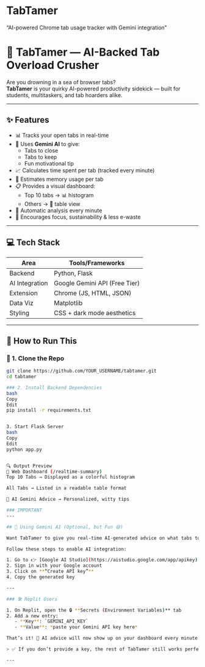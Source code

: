 # TabTamer
“AI-powered Chrome tab usage tracker with Gemini integration"

# 🚀 TabTamer — AI-Backed Tab Overload Crusher

Are you drowning in a sea of browser tabs?  
**TabTamer** is your quirky AI-powered productivity sidekick — built for students, multitaskers, and tab hoarders alike.

---

## ✨ Features

- 📊 Tracks your open tabs in real-time
- 🤖 Uses **Gemini AI** to give:
  - Tabs to close
  - Tabs to keep
  - Fun motivational tip
- 📈 Calculates time spent per tab (tracked every minute)
- 🧠 Estimates memory usage per tab
- 📋 Provides a visual dashboard:
  - Top 10 tabs → 📊 histogram
  - Others → 🧾 table view
- 🔁 Automatic analysis every minute
- 🌱 Encourages focus, sustainability & less e-waste

---

## 💻 Tech Stack

| Area              | Tools/Frameworks               |
|-------------------|-------------------------------|
| Backend           | Python, Flask                 |
| AI Integration    | Google Gemini API (Free Tier) |
| Extension         | Chrome (JS, HTML, JSON)       |
| Data Viz          | Matplotlib                    |
| Styling           | CSS + dark mode aesthetics    |

---

## 🧪 How to Run This

### 🔌 1. Clone the Repo
```bash
git clone https://github.com/YOUR_USERNAME/tabtamer.git
cd tabtamer

### 2. Install Backend Dependencies
bash
Copy
Edit
pip install -r requirements.txt


3. Start Flask Server
bash
Copy
Edit
python app.py


🔍 Output Preview
🎯 Web Dashboard (/realtime-summary)
Top 10 Tabs → Displayed as a colorful histogram

All Tabs → Listed in a readable table format

🤖 AI Gemini Advice → Personalized, witty tips

### IMPORTANT
---

## 🔐 Using Gemini AI (Optional, but Fun 😄)

Want TabTamer to give you real-time AI-generated advice on what tabs to close and how productive you really are?

Follow these steps to enable AI integration:

1. Go to 👉 [Google AI Studio](https://aistudio.google.com/app/apikey)
2. Sign in with your Google account
3. Click on **“Create API key”**
4. Copy the generated key

---

### 🛠️ Replit Users

1. On Replit, open the 🔒 **Secrets (Environment Variables)** tab  
2. Add a new entry:
   - **Key**: `GEMINI_API_KEY`
   - **Value**: *paste your Gemini API key here*

That’s it! 🎉 AI advice will now show up on your dashboard every minute.

> ✅ If you don’t provide a key, the rest of TabTamer still works perfectly — you’ll just see a placeholder message in the AI advice box.

---
